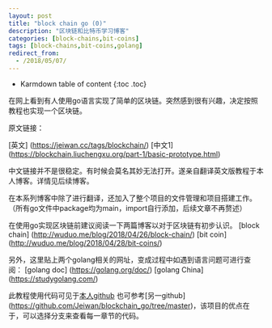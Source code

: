 ```yaml
---
layout: post
title: "block chain go (0)"
description: "区块链和比特币学习博客"
categories: [block-chains,bit-coins]
tags: [block-chains,bit-coins,golang]
redirect_from:
  - /2018/05/07/
---
```


* Karmdown table of content
{:toc .toc}

在网上看到有人使用go语言实现了简单的区块链。突然感到很有兴趣，决定按照教程也实现一个区块链。

原文链接：

[英文] (https://jeiwan.cc/tags/blockchain/)
[中文1] (https://blockchain.liuchengxu.org/part-1/basic-prototype.html)

中文链接并不是很稳定。有时候会莫名其妙无法打开。遂亲自翻译英文版教程于本人博客。详情见后续博客。

在本系列博客中除了进行翻译，还加入了整个项目的文件管理和项目搭建工作。（所有go文件中package均为main，import自行添加，后续文章不再赘述）

在使用go实现区块链前建议阅读一下两篇博客以对于区块链有初步认识。
[block chain] (http://wuduo.me/blog/2018/04/26/block-chain/)
[bit coin] (http://wuduo.me/blog/2018/04/28/bit-coins/)

另外，这里贴上两个golang相关的网址，变成过程中如遇到语言问题可进行查阅：
[golang doc] (https://golang.org/doc/)
[golang China] (https://studygolang.com/)

此教程使用代码可见于[本人github](https://github.com/programmingduo/BlockChain)
也可参考[另一github] (https://github.com/Jeiwan/blockchain_go/tree/master)，该项目的优点在于，可以选择分支来查看每一章节的代码。